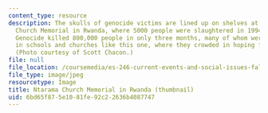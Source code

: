 ```yaml
---
content_type: resource
description: The skulls of genocide victims are lined up on shelves at the Ntarama
  Church Memorial in Rwanda, where 5000 people were slaughtered in 1994. The Rwandan
  Genocide killed 800,000 people in only three months, many of whom were massacred
  in schools and churches like this one, where they crowded in hoping for sanctuary.
  (Photo courtesy of Scott Chacon.)
file: null
file_location: /coursemedia/es-246-current-events-and-social-issues-fall-2004/6bd65f875e1081fe92c22636b4087747_es-246f04-th.jpg
file_type: image/jpeg
resourcetype: Image
title: Ntarama Church Memorial in Rwanda (thumbnail)
uid: 6bd65f87-5e10-81fe-92c2-2636b4087747
---
```

